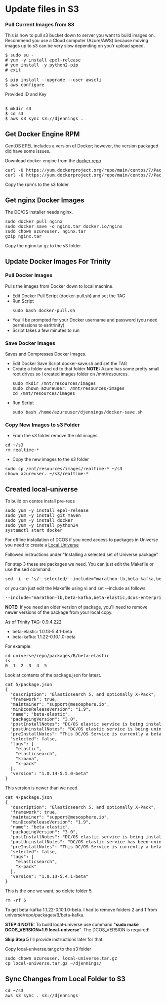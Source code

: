 # Update files in S3

### Pull Current Images from S3

This is how to pull s3 bucket down to server you want to build images on.  Recommend you use a Cloud computer (Azure/AWS) because moving images up to s3 can be very slow depending on you'r upload speed. 

<pre>
$ sudo su - 
# yum -y install epel-release
# yum install -y python2-pip
# exit

$ pip install --upgrade --user awscli
$ aws configure
</pre>

Provided ID and Key
<pre>

$ mkdir s3
$ cd s3
$ aws s3 sync s3://djennings . 
</pre>

## Get Docker Engine RPM

CentOS EPEL includes a version of Docker; however, the version packaged did have some issues.

Download docker-engine from the [docker repo](https://yum.dockerproject.org/repo/main/centos/7/Packages/)

<pre>
curl -O https://yum.dockerproject.org/repo/main/centos/7/Packages/docker-engine-1.13.1-1.el7.centos.x86_64.rpm
curl -O https://yum.dockerproject.org/repo/main/centos/7/Packages/docker-engine-selinux-1.13.1-1.el7.centos.noarch.rpm
</pre>

Copy the rpm's to the s3 folder

## Get nginx Docker Images

The DC/OS installer needs nginx.

<pre>
sudo docker pull nginx
sudo docker save -o nginx.tar docker.io/nginx
sudo chown azureuser. nginx.tar
gzip nginx.tar 
</pre>

Copy the nginx.tar.gz to the s3 folder.

## Update Docker Images For Trinity 

### Pull Docker Images 
 
Pulls the images from Docker down to local machine.
 
- Edit Docker Pull Script (docker-pull.sh) and set the TAG
- Run Script
  <pre>
  sudo bash docker-pull.sh
  </pre>
- You'll be prompted for your Docker username and password (you need permissions to esritrinity)
- Script takes a few minutes to run

### Save Docker Images

Saves and Compresses Docker Images.

- Edit Docker Save Script docker-save.sh and set the TAG
- Create a folder and cd to that folder
  **NOTE:** Azure has some pretty small root drives so I created images folder on /mnt/resources.
  <pre>
  sudo mkdir /mnt/resources/images
  sudo chown azureuser. /mnt/resources/images
  cd /mnt/resources/images
  </pre>
- Run Script
  <pre>
  sudo bash /home/azureuser/djennings/docker-save.sh
  </pre>
  
### Copy New Images to s3 Folder

- From the s3 folder remove the old images
<pre>
cd ~/s3 
rm realtime-*
</pre>
- Copy the new images to the s3 folder
<pre>
sudo cp /mnt/resources/images/realtime-* ~/s3
chown azureuser. ~/s3/realtime-*
</pre>

## Created local-universe

To build on centos install pre-reqs

<pre>
sudo yum -y install epel-release
sudo yum -y install git maven
sudo yum -y install docker
sudo yum -y install python34
systemctl start docker
</pre>

For offline installation of DCOS if you need access to packages in Universe you need to create a [Local Universe](https://dcos.io/docs/1.9/administering-clusters/deploying-a-local-dcos-universe/) 

Followed instructions under "Installing a selected set of Universe package" 

For step 3 these are packages we need.  You can just edit the Makefile or use the sed command.

<pre>
sed -i -e 's/--selected/--include="marathon-lb,beta-kafka,beta-elastic,dcos-enterprise-cli"/' Makefile
</pre>

or you can just edit the Makefile using vi and set --include as follows.

<pre>
--include="marathon-lb,beta-kafka,beta-elastic,dcos-enterprise-cli"
</pre>

**NOTE:** If you need an older version of package, you'll need to remove newer versions of the package from your local copy.

As of Trinity TAG:  0.9.4.222
- beta-elastic: 1.0.13-5.4.1-beta
- beta-kafka: 1.1.22-0.10.1.0-beta

For example. 

<pre>
cd universe/repo/packages/B/beta-elastic
ls 
0  1  2  3  4  5
</pre>

Look at contents of the package.json for latest.
<pre>
cat 5/package.json
{
  "description": "Elasticsearch 5, and optionally X-Pack",
  "framework": true,
  "maintainer": "support@mesosphere.io",
  "minDcosReleaseVersion": "1.9",
  "name": "beta-elastic",
  "packagingVersion": "3.0",
  "postInstallNotes": "DC/OS elastic service is being installed!\n\n\tDocumentation: https://docs.mesosphere.com/1.9/usage/service-guides/elastic\n\tIssues: https://docs.mesosphere.com/support/",
  "postUninstallNotes": "DC/OS elastic service is being uninstalled.",
  "preInstallNotes": "This DC/OS Service is currently a beta candidate undergoing testing as part of a formal beta test program.\n\nThere may be bugs, incomplete features, incorrect documentation, or other discrepancies.\n\nDefault configuration requires 3 agent nodes each with: CPU: 4.5 | Memory: 11264MB | Disk: 15500MB\n\nMore specifically, each instance type requires:\n\nMaster node: 3 instances | 1.0 CPU | 2048 MB MEM | 1 2000 MB Disk\n\nData node: 2 instances | 1.0 CPU | 4096 MB MEM | 1 10000 MB Disk\n\nIngest node: 1 instance | 0.5 CPU | 2048 MB MEM | 1 2000 MB Disk\n\nCoordinator node: 1 instance | 1.0 CPU | 2048 MB MEM | 1 1000 MB Disk\n\nContact Mesosphere before deploying this beta candidate service. Product support is available to approved participants in the beta test program.",
  "selected": false,
  "tags": [
    "elastic",
    "elasticsearch",
    "kibana",
    "x-pack"
  ],
  "version": "1.0.14-5.5.0-beta"
}
</pre>
This version is newer than we need.

<pre>
cat 4/package.json
{
  "description": "Elasticsearch 5, and optionally X-Pack",
  "framework": true,
  "maintainer": "support@mesosphere.io",
  "minDcosReleaseVersion": "1.9",
  "name": "beta-elastic",
  "packagingVersion": "3.0",
  "postInstallNotes": "DC/OS elastic service is being installed!\n\n\tDocumentation: https://docs.mesosphere.com/1.9/usage/service-guides/elastic\n\tIssues: https://docs.mesosphere.com/support/",
  "postUninstallNotes": "DC/OS elastic service has been uninstalled.",
  "preInstallNotes": "This DC/OS Service is currently a beta candidate undergoing testing as part of a formal beta test program. There may be bugs, incomplete features, incorrect documentation, or other discrepancies. Contact Mesosphere before deploying this beta candidate service. Product support is available to approved participants in the beta test program.",
  "selected": false,
  "tags": [
    "elasticsearch",
    "x-pack"
  ],
  "version": "1.0.13-5.4.1-beta"
}
</pre>

This is the one we want; so delete folder 5.
<pre>
rm -rf 5
</pre>

To get beta-kafka 1.1.22-0.10.1.0-beta. I had to remove folders 2 and 1 from universe/repo/packages/B/beta-kafka.

**STEP 4 NOTE:** To build local-universe use command "**sudo make DCOS_VERSION=1.9 local-universe**".  The DCOS_VERSION is required!

**Skip Step 5** I'll provide instructions later for that.

Copy local-universe.tar.gz to the s3 folder

<pre>
sudo chown azureuser. local-universe.tar.gz
cp local-universe.tar.gz ~/djennings/
</pre>


## Sync Changes from Local Folder to S3

<pre>
cd ~/s3
aws s3 sync . s3://djennings
</pre>
